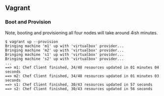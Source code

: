 ## Vagrant

### Boot and Provision

Note, booting and provisioning all four nodes will take around 4ish minutes. 

```
$ vagrant up --provision
Bringing machine 'm1' up with 'virtualbox' provider...
Bringing machine 'm2' up with 'virtualbox' provider...
Bringing machine 's1' up with 'virtualbox' provider...
Bringing machine 's2' up with 'virtualbox' provider...
...
==> m1: Chef Client finished, 34/48 resources updated in 01 minutes 04 seconds
==> m2: Chef Client finished, 34/48 resources updated in 01 minutes 03 seconds
==> s1: Chef Client finished, 30/43 resources updated in 57 seconds
==> s2: Chef Client finished, 30/43 resources updated in 56 seconds
```
